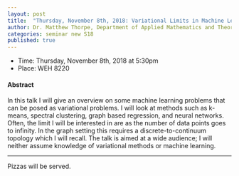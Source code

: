 ```yaml
---
layout: post
title:  "Thursday, November 8th, 2018: Variational Limits in Machine Learning"
author: Dr. Matthew Thorpe, Department of Applied Mathematics and Theoretical Physics, University of Cambridge
categories: seminar new S18
published: true
---
```


* Time: Thursday, November 8th, 2018 at 5:30pm
* Place: WEH 8220

#### Abstract

In this talk I will give an overview on some machine learning
problems that can be posed as variational problems. I will look at
methods such as k-means, spectral clustering, graph based regression,
and neural networks. Often, the limit I will be interested in are as the
number of data points goes to infinity. In the graph setting this
requires a discrete-to-continuum topology which I will recall. The talk
is aimed at a wide audience; I will neither assume knowledge of
variational methods or machine learning.
___
Pizzas will be served.
